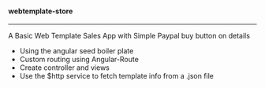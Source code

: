 #### webtemplate-store
-------------------------------

A Basic Web Template Sales App with Simple Paypal buy button on details

- Using the angular seed boiler plate
- Custom routing using Angular-Route
- Create controller and views
- Use the $http service to fetch template info from a .json file
